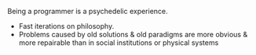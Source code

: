 Being a programmer is a psychedelic experience.

* Fast iterations on philosophy.
* Problems caused by old solutions & old paradigms are more obvious & more repairable than in social institutions or physical systems
